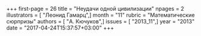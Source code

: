 +++
first-page = 26
title = "Неудачи одной цивилизации"
npages = 2
illustrators = [ "Леонид Гамарц",]
month = "11"
rubric = "Математические сюрпризы"
authors = [ "А. Кючуков",]
issues = [ "2013_11",]
year = "2013"
date = "2017-04-24T15:37:57+03:00"
+++
